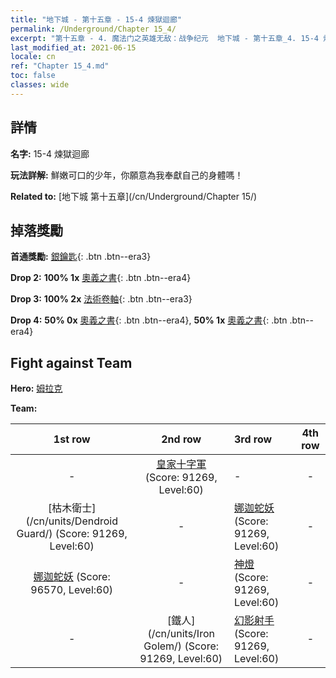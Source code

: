 ```yaml
---
title: "地下城 - 第十五章 - 15-4 煉獄迴廊"
permalink: /Underground/Chapter 15_4/
excerpt: "第十五章 - 4. 魔法门之英雄无敌：战争纪元  地下城 - 第十五章_4. 15-4 煉獄迴廊"
last_modified_at: 2021-06-15
locale: cn
ref: "Chapter 15_4.md"
toc: false
classes: wide
---
```


## 詳情

 **名字:** 15-4 煉獄迴廊

 **玩法詳解:**       鮮嫩可口的少年，你願意為我奉獻自己的身體嗎！

 **Related to:** [地下城 第十五章](/cn/Underground/Chapter 15/)

## 掉落獎勵

 **首通獎勵:** [銀鑰匙](/cn/Items/con_693/){: .btn .btn--era3}

 **Drop 2:** **100% 1x** [奧義之書](/cn/Items/mat_60/){: .btn .btn--era4}

 **Drop 3:** **100% 2x** [法術卷軸](/cn/Items/con_694/){: .btn .btn--era3}

 **Drop 4:** **50% 0x** [奧義之書](/cn/Items/mat_53/){: .btn .btn--era4}, **50% 1x** [奧義之書](/cn/Items/mat_53/){: .btn .btn--era4}


## Fight against Team
 **Hero:** [姆拉克](/cn/heroes/Mullich/)

 **Team:**


  | 1st row | 2nd row | 3rd row | 4th row |
  |:----:|:----:|:----|:----:|
  | - | [皇家十字軍](/cn/units/Swordsman/) (Score: 91269, Level:60)  | - | - |
  | [枯木衛士](/cn/units/Dendroid Guard/) (Score: 91269, Level:60)  | - | [娜迦蛇妖](/cn/units/Naga/) (Score: 91269, Level:60)  | - |
  | [娜迦蛇妖](/cn/units/Naga/) (Score: 96570, Level:60)  | - | [神燈](/cn/units/Genie/) (Score: 91269, Level:60)  | - |
  | - | [鐵人](/cn/units/Iron Golem/) (Score: 91269, Level:60)  | [幻影射手](/cn/units/Sharpshooter/) (Score: 91269, Level:60)  | - |


